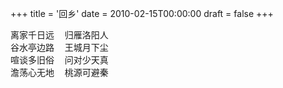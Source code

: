 +++
title = '回乡'
date = 2010-02-15T00:00:00
draft = false
+++

<div class="poem">
<pre>
离家千日远  归雁洛阳人
谷水亭边路  王城月下尘
喧谈多旧俗  问对少天真
澹荡心无地  桃源可避秦
</pre>
</div>
